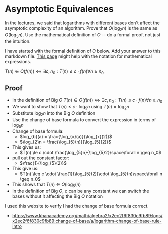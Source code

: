 # Asymptotic Equivalences

In the lectures, we said that logarithms with different bases don't affect the
asymptotic complexity of an algorithm. Prove that $O(\log_{2} n)$ is the same as
$O(\log_{5} n)$. Use the mathematical definition of $O$ -- do a formal proof,
not just the intuition.

I have started with the formal definition of $O$ below. Add your answer to this
markdown file. [This
page](https://docs.github.com/en/get-started/writing-on-github/working-with-advanced-formatting/writing-mathematical-expressions)
might help with the notation for mathematical expressions.

$T(n) \in O(f(n)) \iff \exists c, n_0: T(n) \leq c \cdot f(n) \forall n \geq n_0$

## Proof
- In the definition of Big $O$ $T(n) \in O(f(n)) \iff \exists c, n_0: T(n) \leq c \cdot f(n) \forall n \geq n_0$
- We want to show that $T(n) \le c \cdot \log_{5}n$ using $T(n) = \log_{2}n$
- Substitute $\log_{2}n$ into the Big $O$ definition
- Use the change of base formula to convert the expression in terms of $\log_{5}n$
- Change of base formula:
  - $log_{b}(a) = \frac{\log_{x}(a)}{\log_{x}(2)}$
  - $\log_{2}n = \frac{\log_{5}(n)}{\log_{5}(2)}$
- This gives us:
  - $T(n) \le c \cdot \frac{\log_{5}n}{\log_{5}2}\space\forall n \geq n_0$
- pull out the constant factor:
  - $\frac{1}{\log_{5}(2)}$
- This give us:
  - $T(n) \leq c \cdot \frac{1}{\log_{5}(2)}\cdot \log_{5}(n)\space\forall n \geq n_0$
- This shows that $T(n) \in O(\log_{5}(n)$
- In the definition of Big $O$, $c$ can be any constant we can switch the bases without it affecting the Big $O$ notation


I used this website to verify I had the change of base formula correct. 
- https://www.khanacademy.org/math/algebra2/x2ec2f6f830c9fb89:logs/x2ec2f6f830c9fb89:change-of-base/a/logarithm-change-of-base-rule-intro
